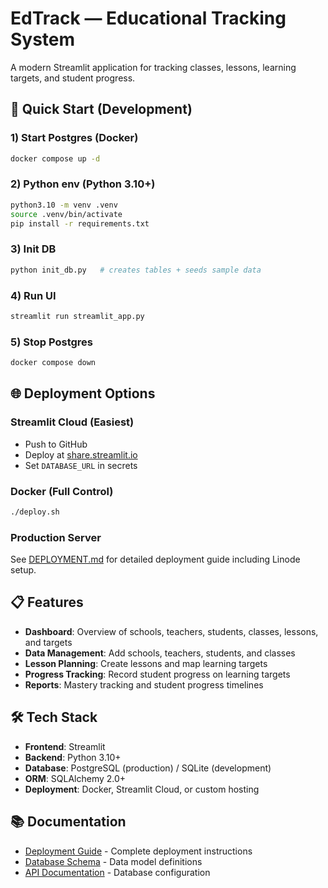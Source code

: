# EdTrack — Educational Tracking System

A modern Streamlit application for tracking classes, lessons, learning targets, and student progress.

## 🚀 Quick Start (Development)

### 1) Start Postgres (Docker)
```bash
docker compose up -d
```

### 2) Python env (Python 3.10+)
```bash
python3.10 -m venv .venv
source .venv/bin/activate
pip install -r requirements.txt
```

### 3) Init DB
```bash
python init_db.py   # creates tables + seeds sample data
```

### 4) Run UI
```bash
streamlit run streamlit_app.py
```

### 5) Stop Postgres
```bash
docker compose down
```

## 🌐 Deployment Options

### Streamlit Cloud (Easiest)
- Push to GitHub
- Deploy at [share.streamlit.io](https://share.streamlit.io)
- Set `DATABASE_URL` in secrets

### Docker (Full Control)
```bash
./deploy.sh
```

### Production Server
See [DEPLOYMENT.md](DEPLOYMENT.md) for detailed deployment guide including Linode setup.

## 📋 Features

- **Dashboard**: Overview of schools, teachers, students, classes, lessons, and targets
- **Data Management**: Add schools, teachers, students, and classes
- **Lesson Planning**: Create lessons and map learning targets
- **Progress Tracking**: Record student progress on learning targets
- **Reports**: Mastery tracking and student progress timelines

## 🛠️ Tech Stack

- **Frontend**: Streamlit
- **Backend**: Python 3.10+
- **Database**: PostgreSQL (production) / SQLite (development)
- **ORM**: SQLAlchemy 2.0+
- **Deployment**: Docker, Streamlit Cloud, or custom hosting

## 📚 Documentation

- [Deployment Guide](DEPLOYMENT.md) - Complete deployment instructions
- [Database Schema](models.py) - Data model definitions
- [API Documentation](db.py) - Database configuration

